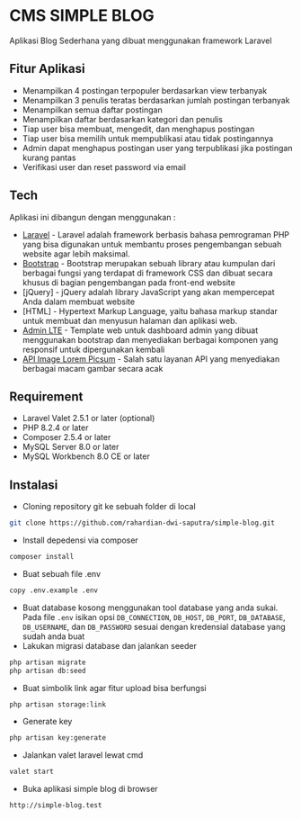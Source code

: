 # CMS SIMPLE BLOG
Aplikasi Blog Sederhana yang dibuat menggunakan framework Laravel

## Fitur Aplikasi
- Menampilkan 4 postingan terpopuler berdasarkan view terbanyak
- Menampilkan 3 penulis teratas berdasarkan jumlah postingan terbanyak
- Menampilkan semua daftar postingan
- Menampilkan daftar berdasarkan kategori dan penulis
- Tiap user bisa membuat, mengedit, dan menghapus postingan
- Tiap user bisa memilih untuk mempublikasi atau tidak postingannya
- Admin dapat menghapus postingan user yang terpublikasi jika postingan kurang pantas 
- Verifikasi user dan reset password via email

## Tech
Aplikasi ini dibangun dengan menggunakan :
- [Laravel](https://laravel.com/) - Laravel adalah framework berbasis bahasa pemrograman PHP yang bisa digunakan untuk membantu proses pengembangan sebuah website agar lebih maksimal.
- [Bootstrap](https://getbootstrap.com/) - Bootstrap merupakan sebuah library atau kumpulan dari berbagai fungsi yang terdapat di framework CSS dan dibuat secara khusus di bagian pengembangan pada front-end website
- [jQuery] - jQuery adalah library JavaScript yang akan mempercepat Anda dalam membuat website
- [HTML] - Hypertext Markup Language, yaitu bahasa markup standar untuk membuat dan menyusun halaman dan aplikasi web.
- [Admin LTE](https://adminlte.io/) - Template web untuk dashboard admin yang dibuat menggunakan bootstrap dan menyediakan berbagai komponen yang responsif untuk dipergunakan kembali
- [API Image Lorem Picsum](https://picsum.photos/) - Salah satu layanan API yang menyediakan berbagai macam gambar secara acak

## Requirement
- Laravel Valet 2.5.1 or later (optional)
- PHP 8.2.4 or later
- Composer 2.5.4 or later
- MySQL Server 8.0 or later
- MySQL Workbench 8.0 CE or later

## Instalasi
- Cloning repository git ke sebuah folder di local
```sh
git clone https://github.com/rahardian-dwi-saputra/simple-blog.git
```
- Install depedensi via composer
```sh
composer install
```
- Buat sebuah file .env
```sh
copy .env.example .env
```
- Buat database kosong menggunakan tool database yang anda sukai. Pada file `.env` isikan opsi `DB_CONNECTION`, `DB_HOST`, `DB_PORT`, `DB_DATABASE`, `DB_USERNAME`, dan `DB_PASSWORD` sesuai dengan kredensial database yang sudah anda buat
- Lakukan migrasi database dan jalankan seeder
```sh
php artisan migrate
php artisan db:seed
```
- Buat simbolik link agar fitur upload bisa berfungsi
```sh
php artisan storage:link
```
- Generate key
```sh
php artisan key:generate
```
- Jalankan valet laravel lewat cmd
```sh
valet start
```
- Buka aplikasi simple blog di browser
```sh
http://simple-blog.test
```